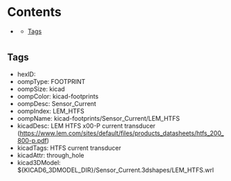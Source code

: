 



Contents
========

* [](#)
	* [Tags](#tags)

# 

## Tags

- hexID: 
- oompType: FOOTPRINT
- oompSize: kicad
- oompColor: kicad-footprints
- oompDesc: Sensor_Current
- oompIndex: LEM_HTFS
- oompName: kicad-footprints/Sensor_Current/LEM_HTFS
- kicadDesc: LEM HTFS x00-P current transducer (https://www.lem.com/sites/default/files/products_datasheets/htfs_200_800-p.pdf)
- kicadTags: HTFS current transducer
- kicadAttr: through_hole
- kicad3DModel: ${KICAD6_3DMODEL_DIR}/Sensor_Current.3dshapes/LEM_HTFS.wrl

